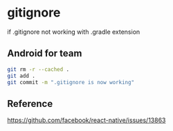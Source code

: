 # gitignore

if .gitignore not working with .gradle extension

## Android for team

```bash
git rm -r --cached .
git add .
git commit -m ".gitignore is now working"
```

## Reference

<https://github.com/facebook/react-native/issues/13863>

